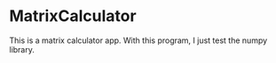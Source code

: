 # MatrixCalculator
This is a matrix calculator app.
With this program, I just test the numpy library.

